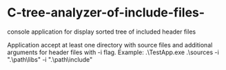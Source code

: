 # C-tree-analyzer-of-include-files-
console application for display sorted tree of included header files  

Application accept at least one directory with source files and additional arguments for header files with -i flag.
Example: .\TestApp.exe .\sources -i ".\path\libs\" -i ".\path\include"

